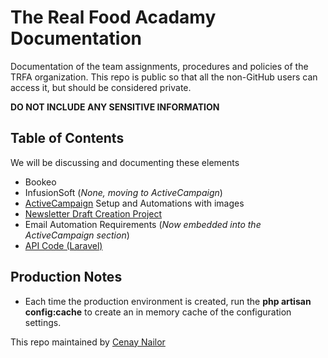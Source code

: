 # The Real Food Acadamy Documentation
Documentation of the team assignments, procedures and policies of the TRFA organization. This repo is public so that all the non-GitHub users can access it, but should be considered private. 

**DO NOT INCLUDE ANY SENSITIVE INFORMATION**

## Table of Contents
We will be discussing and documenting these elements

 * Bookeo
 * InfusionSoft (_None, moving to ActiveCampaign_)
 * [ActiveCampaign](https://github.com/Cenay/TRFA-Doco/tree/master/ActiveCampaign) Setup and Automations with images
 * [Newsletter Draft Creation Project](https://github.com/Cenay/TRFA-Doco/tree/master/newsletter-draft-creation.md)
 * Email Automation Requirements (_Now embedded into the ActiveCampaign section_)
 * [API Code (Laravel)](https://github.com/Cenay/TRFA-Doco/tree/master/doco/API)

## Production Notes
 * Each time the production environment is created, run the **php artisan config:cache** to create an in memory cache of the configuration settings. 

This repo maintained by [Cenay Nailor](https://www.cenaynailor.com/)